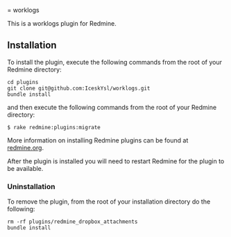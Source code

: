 = worklogs

This is a worklogs plugin for Redmine.


## Installation

To install the plugin, execute the following commands from the root of your Redmine directory:

	cd plugins
	git clone git@github.com:IceskYsl/worklogs.git
	bundle install


and then execute the following commands from the root of your Redmine directory:

```
$ rake redmine:plugins:migrate
```	

More information on installing Redmine plugins can be found at [redmine.org](http://www.redmine.org/wiki/redmine/Plugins.).


After the plugin is installed you will need to restart Redmine for the plugin to be available.

### Uninstallation

To remove the plugin, from the root of your installation directory do the following:

    rm -rf plugins/redmine_dropbox_attachments
    bundle install
